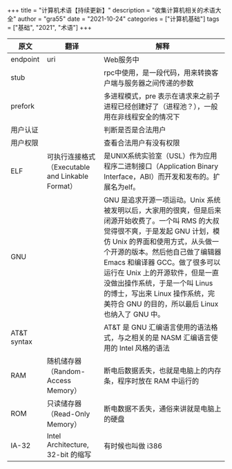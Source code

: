 +++
title = "计算机术语【持续更新】"
description = "收集计算机相关的术语大全"
author = "gra55"
date = "2021-10-24"
categories = ["计算机基础"]
tags = ["基础", "2021", "术语"]
+++

|原文|翻译|解释|
|--|--|--|
|endpoint|uri|Web服务中|
|stub||rpc中使用，是一段代码，用来转换客户端与服务器之间传递的参数|
|prefork||多进程模式，pre 表示在请求来之前子进程已经创建好了（进程池？），一般用在非线程安全的情况下|
|用户认证||判断是否是合法用户|
|用户权限||查看合法用户有没有权限|
|ELF|可执行连接格式（Executable and Linkable Format）|是UNIX系统实验室（USL）作为应用程序二进制接口（Application Binary Interface，ABI）而开发和发布的。扩展名为elf。|
|GNU||GNU 是追求开源一项运动。Unix 系统被发明以后，大家用的很爽，但是后来闭源开始收费了。一个叫 RMS 的大叔觉得很不爽，于是发起 GNU 计划，模仿 Unix 的界面和使用方式，从头做一个开源的版本。然后他自己做了编辑器 Emacs 和编译器 GCC。做了很多可以运行在 Unix 上的开源软件，但是一直没做出操作系统，于是一个叫 Linus 的博士，写出来 Linux 操作系统，完美符合 GNU 的目的，所以最后 Linux 也纳入了 GNU 中。|
|AT&T syntax||AT&T 是 GNU 汇编语言使用的语法格式，与之相关的是 NASM 汇编语言使用的 Intel 风格的语法|
|RAM|随机储存器（Random-Access Memory）|断电后数据丢失，也就是电脑上的内存条，程序时放在 RAM 中运行的|
|ROM|只读储存器（Read-Only Memory）|断电数据不丢失，通俗来讲就是电脑上的硬盘|
|IA-32|Intel Architecture, 32-bit 的缩写|有时候也叫做 i386|